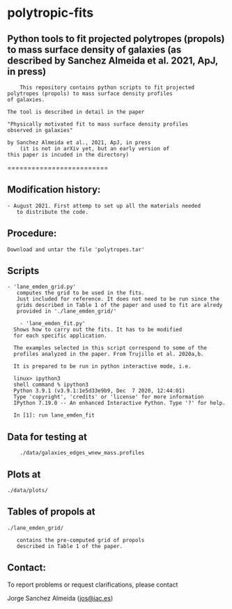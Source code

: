 # polytropic-fits
Python tools to fit projected polytropes (propols) to mass surface density of galaxies (as described by Sanchez Almeida et al. 2021, ApJ, in press) 
-----------

        This repository contains python scripts to fit projected
	polytropes (propols) to mass surface density profiles
	of galaxies.

	The tool is described in detail in the paper

	"Physically motivated fit to mass surface density profiles
	observed in galaxies"

	by Sanchez Almeida et al., 2021, ApJ, in press
        (it is not in arXiv yet, but an early version of
	this paper is incuded in the directory)
	
=========================


Modification history:
--------------------

	- August 2021. First attemp to set up all the materials needed
	   to distribute the code.

Procedure:
----------

	Download and untar the file 'polytropes.tar'

Scripts
-------

	- 'lane_emden_grid.py'
	   computes the grid to be used in the fits.
	   Just included for reference. It does not need to be run since the
	   grids described in Table 1 of the paper and used to fit are alredy
	   provided in './lane_emden_grid/' 
     
        - 'lane_emden_fit.py'
	  Shows how to carry out the fits. It has to be modified
	  for each specific application.

	  The examples selected in this script correspond to some of the
	  profiles analyzed in the paper. From Trujillo et al. 2020a,b.

	  It is prepared to be run in python interactive mode, i.e.

	  linux> ipython3
	  shell command % ipython3                
	  Python 3.9.1 (v3.9.1:1e5d33e9b9, Dec  7 2020, 12:44:01) 
	  Type 'copyright', 'credits' or 'license' for more information
	  IPython 7.19.0 -- An enhanced Interactive Python. Type '?' for help.
	  
	  In [1]: run lane_emden_fit 


Data for testing at
-------------------

        ./data/galaxies_edges_wnew_mass.profiles

Plots at
--------

	./data/plots/

Tables of propols at
--------------------

	./lane_emden_grid/

	   contains the pre-computed grid of propols
	   described in Table 1 of the paper.

Contact:
-------

To report problems or request clarifications, please contact 

Jorge Sanchez Almeida (jos@iac.es) 
